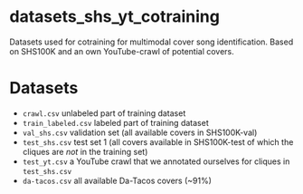 # datasets_shs_yt_cotraining
Datasets used for cotraining for multimodal cover song identification. Based on SHS100K and an own YouTube-crawl of potential covers.

# Datasets
- `crawl.csv` unlabeled part of training dataset
- `train_labeled.csv` labeled part of training dataset
- `val_shs.csv` validation set (all available covers in SHS100K-val)
- `test_shs.csv` test set 1 (all covers available in SHS100K-test of which the cliques are *not* in the training set)
- `test_yt.csv` a YouTube crawl that we annotated ourselves for cliques in `test_shs.csv`
- `da-tacos.csv` all available Da-Tacos covers (~91%)
